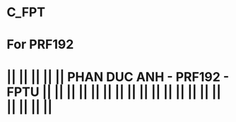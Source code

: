 # C_FPT
For PRF192 
================================================================================================
||                                                                                             ||
||                                                                                             ||
||                               PHAN DUC ANH - PRF192 - FPTU                                  ||
||                                                                                             ||
||                                                                                             ||
||                                                                                             ||
||                                                                                             ||
||                                                                                             ||
||                                                                                             ||
||                                                                                             ||
||                                                                                             ||
||                                                                                             ||
================================================================================================
